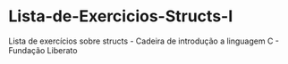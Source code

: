 # Lista-de-Exercicios-Structs-I
Lista de exercícios sobre structs - Cadeira de introdução a linguagem C - Fundação Liberato
